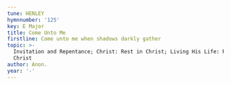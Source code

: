 ```yaml
---
tune: HENLEY
hymnnumber: '125'
key: E Major
title: Come Unto Me
firstline: Come unto me when shadows darkly gather
topic: >-
  Invitation and Repentance; Christ: Rest in Christ; Living His Life: Rest in
  Christ
author: Anon.
year: '-'
---
```

